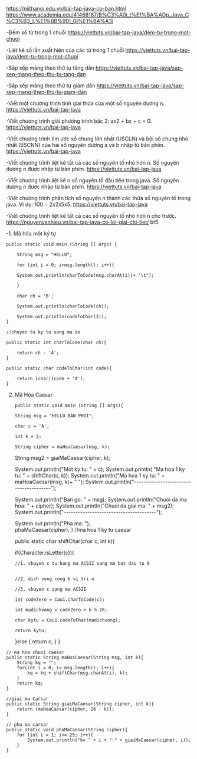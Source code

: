 https://niithanoi.edu.vn/bai-tap-java-co-ban.html
https://www.academia.edu/41468167/B%C3%A0i_t%E1%BA%ADp_Java_C%C3%B3_L%E1%BB%9Di_Gi%E1%BA%A3i

-Đếm số từ trong 1 chuỗi https://viettuts.vn/bai-tap-java/dem-tu-trong-mot-chuoi

-Liệt kê số lần xuất hiện của các từ trong 1 chuỗi https://viettuts.vn/bai-tap-java/dem-tu-trong-mot-chuoi

-Sắp xếp mảng theo thứ tự tăng dần https://viettuts.vn/bai-tap-java/sap-xep-mang-theo-thu-tu-tang-dan

-Sắp xếp mảng theo thứ tự giảm dần https://viettuts.vn/bai-tap-java/sap-xep-mang-theo-thu-tu-giam-dan

-Viết một chương trình tính giai thừa của một số nguyên dương n. https://viettuts.vn/bai-tap-java

-Viết chương trình giải phương trình bậc 2: ax2 + bx + c = 0. https://viettuts.vn/bai-tap-java

-Viết chương trình tìm ước số chung lớn nhất (USCLN) và bội số chung nhỏ nhất (BSCNN) của hai số nguyên dương a và b nhập từ bàn phím.  https://viettuts.vn/bai-tap-java

-Viết chương trình liệt kê tất cả các số nguyên tố nhỏ hơn n. Số nguyên dương n được nhập từ bàn phím.  https://viettuts.vn/bai-tap-java

-Viết chương trình liệt kê n số nguyên tố đầu tiên trong java. Số nguyên dương n được nhập từ bàn phím.  https://viettuts.vn/bai-tap-java

-Viết chương trình phân tích số nguyên n thành các thừa số nguyên tố trong java. Ví dụ: 100 = 2x2x5x5.  https://viettuts.vn/bai-tap-java

-Viết chương trình liệt kê tất cả các số nguyên tố nhỏ hơn n cho trước.  https://nguyenvanhieu.vn/bai-tap-java-co-loi-giai-chi-tiet/   bt5


-1.	Mã hóa môt ký tự


    public static void main (String [] args) { 

        String msg = "HELLO";
        
        for (int i = 0; i<msg.length(); i++){
        
        System.out.println(charToCode(msg.charAt(i))+ "\t");
        
        }
        
        char ch = 'B';
        
        System.out.println(charToCode(ch));
        
        System.out.println(codeToChar(1));
    }
    
    //chuyen tu ky tu sang ma so
    
    public static int charToCode(char ch){
    
        return ch - 'A';
    }
    
    public static char codeToChar(int code){
    
        return (char)(code + 'A');
    }
    
   2.	Mã Hóa Caesar






            public static void main (String [] args){
        
            String msg = "HELLO BAN PHOI";
        
            char c = 'A';
        
            int k = 3;
        
            String cipher = maHoaCaesar(msg, k);
        
          String msg2 = giaiMaCaesar(cipher, k);
        
          System.out.println("Mot ky tu: " + c);
          System.out.println( "Ma hoa 1 ky tu: " + shiftChar(c, k));
          System.out.println("Ma hoa 1 ky tu: " + maHoaCaesar(msg, k)+ " ");
          System.out.println("---------------------------------------");
        
          System.out.println("Ban go: " + msg);
          System.out.println("Chuoi da ma hoa: " + cipher);
          System.out.println("Chuoi da giai ma: " + msg2);
          System.out.println("---------------------------------------");
        
          System.out.println("Pha ma: ");  
          phaMaCaesar(cipher);
    }
        //ma hoa 1 ky tu caesar
        
         public static char shiftChar(char c, int k){
         
         if(Character.isLetter(c)){
         
            //1. chuyen c tu bang ma ACSII sang ma bat dau tu 0
            
            
            //2. dich vong cong k vi tri n
            
            //3. chuyen c sang ma ACSII  
            
            int codeZero = Cau1.charToCode(c);
            
            int madichvong = codeZero + k % 26;
            
            char kytu = Cau1.codeToChar(madichvong);
            
            return kytu;
            
        }else {
            return c;
        }
    }
    
    // ma hoa chuoi caesar
    public static String maHoaCaesar(String msg, int k){
        String kq = "";
        for(int i = 0; i< msg.length(); i++){
            kq = kq + shiftChar(msg.charAt(i), k);
        }
        return kq;
    }
    
    //giai ma Carsar
    public static String giaiMaCaesar(String cipher, int k){
        return (maHoaCaesar(cipher, 26 - k));
    }
    
    // pha ma carsar
    public static void phaMaCaesar(String cipher){
        for (int i = 1; i<= 25; i++){
            System.out.println("k= " + i + ":" + giaiMaCaesar(cipher, i));
        }
    }





